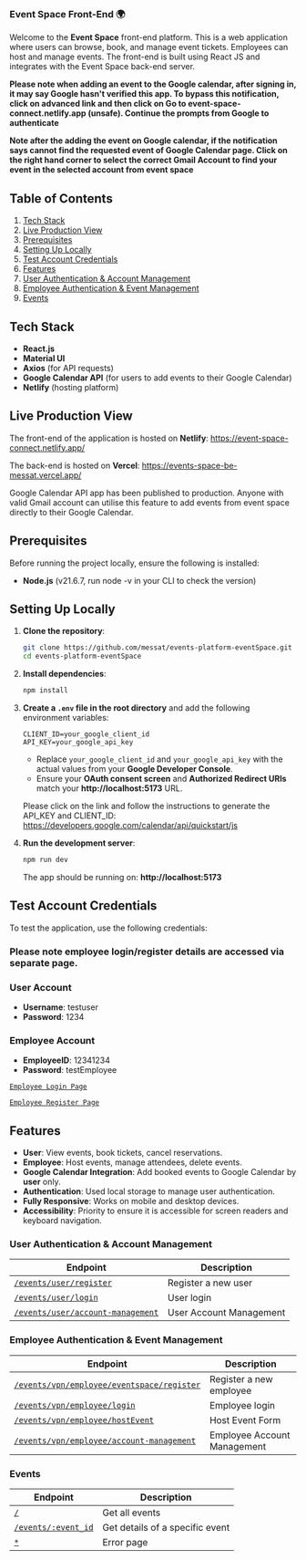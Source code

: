 ### Event Space Front-End 🌍

Welcome to the **Event Space** front-end platform. This is a web application where users can browse, book, and manage event tickets. Employees can host and manage events. The front-end is built using React JS and integrates with the Event Space back-end server.

**Please note when adding an event to the Google calendar, after signing in, it may say Google hasn't verified this app. To bypass this notification, click on advanced link and then click on Go to event-space-connect.netlify.app (unsafe). Continue the prompts from Google to authenticate**

**Note after the adding the event on Google calendar, if the notification says cannot find the requested event of Google Calendar page. Click on the right hand corner to select the correct Gmail Account to find your event in the selected account from event space**

## Table of Contents
1. [Tech Stack](#tech-stack)
2. [Live Production View](#live-production-view)
3. [Prerequisites](#prerequisites)
4. [Setting Up Locally](#setting-up-locally)
5. [Test Account Credentials](#test-account-credentials)
6. [Features](#features)
7. [User Authentication & Account Management](#user-authentication--account-management)
8. [Employee Authentication & Event Management](#employee-authentication--event-management)
9. [Events](#events)

## Tech Stack
- **React.js** 
- **Material UI** 
- **Axios** (for API requests)
- **Google Calendar API** (for users to add events to their Google Calendar)
- **Netlify** (hosting platform)

## Live Production View
The front-end of the application is hosted on **Netlify**:
https://event-space-connect.netlify.app/

The back-end is hosted on **Vercel**:
https://events-space-be-messat.vercel.app/

Google Calendar API app has been published to production. Anyone with valid Gmail account can utilise this feature to add events from event space directly to their Google Calendar.



## Prerequisites
Before running the project locally, ensure the following is installed:
- **Node.js** (v21.6.7, run node -v in your CLI to check the version)

## Setting Up Locally

1. **Clone the repository**:
   ```bash
   git clone https://github.com/messat/events-platform-eventSpace.git
   cd events-platform-eventSpace
   ```

2. **Install dependencies**:
   ```bash
   npm install
   ```

3. **Create a `.env` file in the root directory** and add the following environment variables:
   ```env
   CLIENT_ID=your_google_client_id
   API_KEY=your_google_api_key
   ```
   - Replace `your_google_client_id` and `your_google_api_key` with the actual values from your **Google Developer Console**.
   - Ensure your **OAuth consent screen** and **Authorized Redirect URIs** match your **http://localhost:5173** URL.
   
   Please click on the link and follow the instructions to generate the API_KEY and CLIENT_ID: 
   https://developers.google.com/calendar/api/quickstart/js


4. **Run the development server**:
   ```bash
   npm run dev
   ```
   The app should be running on: **http://localhost:5173**


## Test Account Credentials
To test the application, use the following credentials:

### Please note employee login/register details are accessed via separate page.

### **User Account**
- **Username**: testuser
- **Password**: 1234

### **Employee Account**
- **EmployeeID**: 12341234
- **Password**: testEmployee

[`Employee Login Page`](https://event-space-connect.netlify.app/events/vpn/employee/login)

[`Employee Register Page`](https://event-space-connect.netlify.app/events/vpn/employee/eventspace/register)


## Features
- **User**: View events, book tickets, cancel reservations.
- **Employee**: Host events, manage attendees, delete events.
- **Google Calendar Integration**: Add booked events to Google Calendar by **user** only.
- **Authentication**: Used local storage to manage user authentication.
- **Fully Responsive**: Works on mobile and desktop devices.
- **Accessibility**: Priority to ensure it is accessible for screen readers and keyboard navigation. 

### User Authentication & Account Management
| Endpoint | Description |
|----------|-------------|
[`/events/user/register`](https://event-space-connect.netlify.app/events/user/register) | Register a new user |
[`/events/user/login`](https://event-space-connect.netlify.app/events/user/login) | User login |
[`/events/user/account-management`](https://event-space-connect.netlify.app/events/user/account-management) | User Account Management |


### Employee Authentication & Event Management
| Endpoint | Description |
|----------|-------------|
[`/events/vpn/employee/eventspace/register`](https://event-space-connect.netlify.app/events/vpn/employee/eventspace/register) | Register a new employee |
[`/events/vpn/employee/login`](https://event-space-connect.netlify.app/events/vpn/employee/login) | Employee login |
[`/events/vpn/employee/hostEvent`](https://event-space-connect.netlify.app/events/vpn/employee/hostEvent) | Host Event Form |
[`/events/vpn/employee/account-management`](https://event-space-connect.netlify.app/events/vpn/employee/account-management) | Employee Account Management |


### Events
| Endpoint | Description |
|----------|-------------|
[`/`](https://event-space-connect.netlify.app/) | Get all events |
[`/events/:event_id`](https://event-space-connect.netlify.app/event/67a20971057403592b1f2c43) | Get details of a specific event |
[`*`](https://event-space-connect.netlify.app/not-exist) | Error page |


